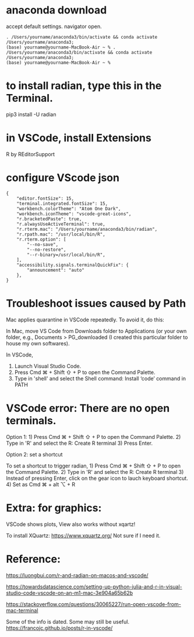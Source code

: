 
# anaconda download
accept default settings. 
navigator open. 
```
. /Users/yourname/anaconda3/bin/activate && conda activate /Users/yourname/anaconda3; 
(base) yourname@yourname-MacBook-Air ~ % . /Users/yourname/anaconda3/bin/activate && conda activate /Users/yourname/anaconda3; 
(base) yourname@yourname-MacBook-Air ~ % 
```
# to install radian, type this in the Terminal.
pip3 install -U radian

# in VSCode, install Extensions 
R by REditorSupport 

# configure VScode json 
```{json}
{
    "editor.fontSize": 15,
    "terminal.integrated.fontSize": 15,
    "workbench.colorTheme": "Atom One Dark",
    "workbench.iconTheme": "vscode-great-icons", 
    "r.bracketedPaste": true, 
    "r.alwaysUseActiveTerminal": true,
    "r.rterm.mac": "/Users/yourname/anaconda3/bin/radian",
    "r.rpath.mac": "/usr/local/bin/R",
    "r.rterm.option": [
        "--no-save",
        "--no-restore",
        "--r-binary=/usr/local/bin/R",
    ],
    "accessibility.signals.terminalQuickFix": {
        "announcement": "auto"
    },
}
```
# Troubleshoot issues caused by Path
Mac applies quarantine in VSCode repeatedly. To avoid it, do this:

In Mac, move VS Code from Downloads folder to Applications (or your own folder, e.g., Documents > PG_downloaded (I created this particular folder to house my own softwares).

In VSCode, 
1) Launch Visual Studio Code.
2) Press Cmd ⌘ + Shift ⇧ + P to open the Command Palette.
3) Type in 'shell' and select the 
 Shell command: Install ‘code’ command in PATH 

# VSCode error: There are no open terminals.
Option 1: 
    1) Press Cmd ⌘ + Shift ⇧ + P to open the Command Palette.
    2) Type in 'R' and select the 
    R: Create R terminal
    3) Press Enter.

Option 2: set a shortcut

To set a shortcut to trigger radian,
    1) Press Cmd ⌘ + Shift ⇧ + P to open the Command Palette.
    2) Type in 'R' and select the 
        R: Create R terminal
    3) Instead of pressing Enter, click on the gear icon to lauch keyboard shortcut.
    4) Set as Cmd ⌘ + alt ⌥ + R

# Extra: for graphics: 
VSCode shows plots, View also works without xqartz!

To install XQuartz: https://www.xquartz.org/
Not sure if I need it. 

# Reference:

https://luongbui.com/r-and-radian-on-macos-and-vscode/

https://towardsdatascience.com/setting-up-python-julia-and-r-in-visual-studio-code-vscode-on-an-m1-mac-3e904a65b62b 

https://stackoverflow.com/questions/30065227/run-open-vscode-from-mac-terminal

Some of the info is dated. Some may still be useful.
https://francojc.github.io/posts/r-in-vscode/






























